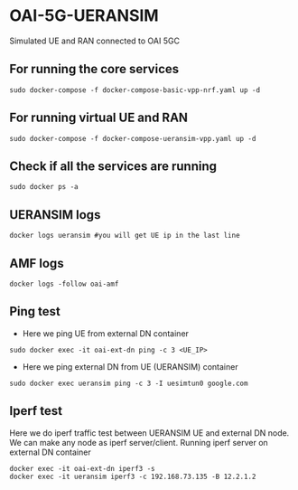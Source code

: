 # OAI-5G-UERANSIM
Simulated UE and RAN connected to OAI 5GC
## For running the core services
```
sudo docker-compose -f docker-compose-basic-vpp-nrf.yaml up -d

```
## For running virtual UE and RAN

```
sudo docker-compose -f docker-compose-ueransim-vpp.yaml up -d
```
## Check if all the services are running 
```
sudo docker ps -a
```
## UERANSIM logs
```
docker logs ueransim #you will get UE ip in the last line
```
## AMF logs
```
docker logs -follow oai-amf
```
## Ping test
* Here we ping UE from external DN container
```
sudo docker exec -it oai-ext-dn ping -c 3 <UE_IP>
```
* Here we ping external DN from UE (UERANSIM) container
```
sudo docker exec ueransim ping -c 3 -I uesimtun0 google.com
```
## Iperf test
Here we do iperf traffic test between UERANSIM UE and external DN node. We can make any node as iperf server/client.
Running iperf server on external DN container
```
docker exec -it oai-ext-dn iperf3 -s
docker exec -it ueransim iperf3 -c 192.168.73.135 -B 12.2.1.2
```

